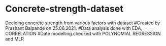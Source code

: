 # Concrete-strength-dataset
Deciding concrete strength from various factors with dataset
#Created by Prashant Balpande on 25.06.2021.
#Data analysis done with EDA, CORRELATION
#Date modelling checked with POLYNOMIAL REGRESSION and MLR

